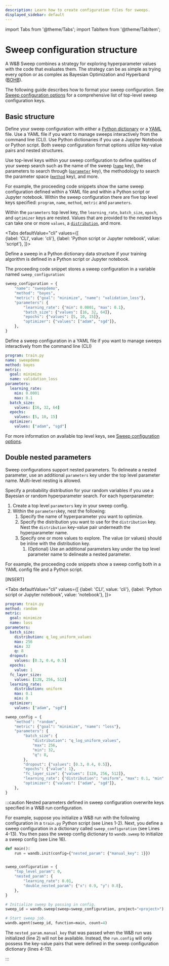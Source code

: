 ```yaml
---
description: Learn how to create configuration files for sweeps.
displayed_sidebar: default
---
```

import Tabs from '@theme/Tabs';
import TabItem from '@theme/TabItem';

# Sweep configuration structure

<head>
  <title>Define sweep configuration for hyperparameter tuning.</title>
</head>

A W&B Sweep combines a strategy for exploring hyperparameter values with the code that evaluates them. The strategy can be as simple as trying every option or as complex as Bayesian Optimization and Hyperband ([BOHB](https://arxiv.org/abs/1807.01774)).

The following guide describes how to format your sweep configuration. See [Sweep configuration options](./sweep-config-keys.md) for a comprehensive list of top-level sweep configuration keys.

## Basic structure

Define your sweep configuration with either a [Python dictionary](https://docs.python.org/3/tutorial/datastructures.html#dictionaries) or a [YAML](https://yaml.org/) file. Use a YAML file if you want to manage sweeps interactively from the command line (CLI). Use Python dictionaries if you use a Jupyter Notebook or Python script. Both sweep configuration format options utilize key-value pairs and nested structures. 

Use top-level keys within your sweep configuration to define qualities of your sweep search such as the name of the sweep ([`name`](./sweep-config-keys.md#name) key), the parameters to search through ([`parameter`](./sweep-config-keys.md#parameters) key), the methodology to search the parameter space ([`method`](./sweep-config-keys.md#method) key), and more. 


For example, the proceeding code snippets show the same sweep configuration defined within a YAML file and within a Python script or Jupyter notebook. Within the sweep configuration there are five top level keys specified: `program`, `name`, `method`, `metric` and `parameters`. 

Within the `parameters` top level key, the `learning_rate`, `batch_size`, `epoch`, and `optimizer` keys are nested. Values that are provided to the nested keys can take one or more `values`, a [`distribution`](./sweep-config-keys.md#distribution-options-for-random-and-bayesian-search), and more. 

<Tabs
  defaultValue="cli"
  values={[    
    {label: 'CLI', value: 'cli'},
    {label: 'Python script or Jupyter notebook', value: 'script'},
  ]}>
  <TabItem value="script">

Define a sweep in a Python dictionary data structure if your training algorithm is defined in a Python script or Jupyter notebook. 

The proceeding code snippet stores a sweep configuration in a variable named `sweep_configuration`:

```python title="train.py"
sweep_configuration = {
    "name": "sweepdemo",
    "method": "bayes",
    "metric": {"goal": "minimize", "name": "validation_loss"},
    "parameters": {
        "learning_rate": {"min": 0.0001, "max": 0.1},
        "batch_size": {"values": [16, 32, 64]},
        "epochs": {"values": [5, 10, 15]},
        "optimizer": {"values": ["adam", "sgd"]},
    },
}
```
  </TabItem>
  <TabItem value="cli">
Define a sweep configuration in a YAML file if you want to manage sweeps interactively from the command line (CLI)

```yaml title="config.yaml"
program: train.py
name: sweepdemo
method: bayes
metric:
  goal: minimize
  name: validation_loss
parameters:
  learning_rate:
    min: 0.0001
    max: 0.1
  batch_size:
    values: [16, 32, 64]
  epochs:
    values: [5, 10, 15]
  optimizer:
    values: ["adam", "sgd"]
```
  </TabItem>
</Tabs>

For more information on available top level keys, see [Sweep configuration options](./sweep-config-keys.md).

## Double nested parameters

Sweep configurations support nested parameters. To delineate a nested parameter, use an additional `parameters` key under the top level parameter name. Multi-level nesting is allowed. 


Specify a probability distribution for your random variables if you use a Bayesian or random hyperparameter search. For each hyperparameter:

1. Create a top level `parameters` key in your sweep config.
2. Within the `parameters`key, nest the following:
   1. Specify the name of hyperparameter you want to optimize. 
   2. Specify the distribution you want to use for the `distribution` key. Nest the `distribution` key-value pair underneath the hyperparameter name.
   3. Specify one or more values to explore. The value (or values) should be inline with the distribution key.  
      1. (Optional) Use an additional parameters key under the top level parameter name to delineate a nested parameter.

For example, the proceeding code snippets show a sweep config both in a YAML config file and a Python script.  

[INSERT]

<!-- To do: what is a double-nested parameter -->

<Tabs
  defaultValue="cli"
  values={[
    {label: 'CLI', value: 'cli'},
    {label: 'Python script or Jupyter notebook', value: 'notebook'},
  ]}>
  <TabItem value="cli">


```yaml title="config.yaml" 
program: train.py
method: random
metric:
  goal: minimize
  name: loss
parameters:
  batch_size:
    distribution: q_log_uniform_values
    max: 256 
    min: 32
    q: 8
  dropout: 
    values: [0.3, 0.4, 0.5]
  epochs:
    value: 1
  fc_layer_size: 
    values: [128, 256, 512]
  learning_rate:
    distribution: uniform
    max: 0.1
    min: 0
  optimizer:
    values: ["adam", "sgd"]
```

  </TabItem>
  <TabItem value="notebook">

```python title="train.py" 
sweep_config = {
    "method": "random",
    "metric": {"goal": "minimize", "name": "loss"},
    "parameters": {
        "batch_size": {
            "distribution": "q_log_uniform_values",
            "max": 256,
            "min": 32,
            "q": 8,
        },
        "dropout": {"values": [0.3, 0.4, 0.5]},
        "epochs": {"value": 1},
        "fc_layer_size": {"values": [128, 256, 512]},
        "learning_rate": {"distribution": "uniform", "max": 0.1, "min": 0},
        "optimizer": {"values": ["adam", "sgd"]},
    },
}
```

  </TabItem>

</Tabs>





<!-- The proceeding code snippets show how to define a sweep configuration with a YAML file and within a Python script or Jupyter notebook. 

<Tabs
  defaultValue="cli"
  values={[
    {label: 'CLI', value: 'cli'},
    {label: 'Python script or Jupyter notebook', value: 'notebook'},
  ]}>
  <TabItem value="cli">

```yaml title="config.yaml"
program: train.py
method: bayes
metric:
  name: val_loss
  goal: minimize
top_level_param:
  min: 0
  max: 5
nested_param:
  parameters:  # required key
    learning_rate:
      values: [0.01, 0.001]
    double_nested_param:
      parameters: 
        x:
          value: 0.9
        y: 
          value: 0.8
```

  </TabItem>
  <TabItem value="notebook">

The proceeding code snippet stores a sweep configuration, that has nested parameters, in a variable named `sweep_configuration`:

```python
sweep_configuration = {
    "top_level_param": {"min": 0, "max": 5},
    "nested_param": {
        "learning_rate": 0.01,
        "double_nested_param": {"x": 0.9, "y": 0.8},
    },
}
```

  </TabItem>
</Tabs> -->


:::caution
Nested parameters defined in sweep configuration overwrite keys specified in a W&B run configuration.

For example, suppose you initialize a W&B run with the following configuration in a `train.py` Python script (see Lines 1-2). Next, you define a sweep configuration in a dictionary called `sweep_configuration` (see Lines 4-13). You then pass the sweep config dictionary to `wandb.sweep` to initialize a sweep config (see Line 16).


```python title="train.py" showLineNumbers
def main():
    run = wandb.init(config={"nested_param": {"manual_key": 1}})


sweep_configuration = {
    "top_level_param": 0,
    "nested_param": {
        "learning_rate": 0.01,
        "double_nested_param": {"x": 0.9, "y": 0.8},
    },
}

# Initialize sweep by passing in config.
sweep_id = wandb.sweep(sweep=sweep_configuration, project="<project>")

# Start sweep job.
wandb.agent(sweep_id, function=main, count=4)
```
The `nested_param.manual_key` that was passed when the W&B run was initialized (line 2) will not be available. Instead, the `run.config` will only possess the key-value pairs that were defined in the sweep configuration dictionary (lines 4-13).

:::



